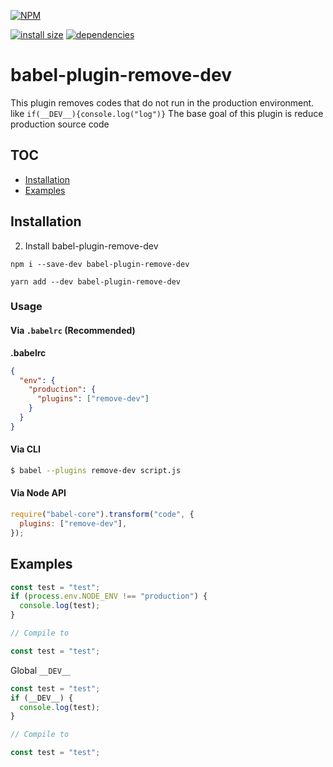 [![NPM](https://nodei.co/npm/babel-plugin-remove-dev.png)](https://nodei.co/npm/babel-plugin-remove-dev/)

[![install size](https://packagephobia.now.sh/badge?p=babel-plugin-remove-dev)](https://packagephobia.now.sh/result?p=babel-plugin-remove-dev)
[![dependencies](https://david-dm.org/hosseinmd/babel-plugin-remove-dev.svg)](https://david-dm.org/hosseinmd/babel-plugin-remove-dev.svg)

# babel-plugin-remove-dev

This plugin removes codes that do not run in the production environment. like `if(__DEV__){console.log("log")}`
The base goal of this plugin is reduce production source code

## TOC

- [Installation](#Installation)
- [Examples](#Examples)

## Installation

2. Install babel-plugin-remove-dev

```npm
npm i --save-dev babel-plugin-remove-dev
```

```yarn
yarn add --dev babel-plugin-remove-dev
```

### Usage

#### Via `.babelrc` (Recommended)

**.babelrc**

```json
{
  "env": {
    "production": {
      "plugins": ["remove-dev"]
    }
  }
}
```

#### Via CLI

```sh
$ babel --plugins remove-dev script.js
```

#### Via Node API

```js
require("babel-core").transform("code", {
  plugins: ["remove-dev"],
});
```

## Examples

```js
const test = "test";
if (process.env.NODE_ENV !== "production") {
  console.log(test);
}

// Compile to

const test = "test";
```

Global `__DEV__`

```js
const test = "test";
if (__DEV__) {
  console.log(test);
}

// Compile to

const test = "test";
```

